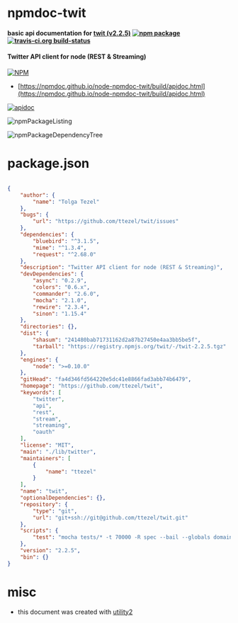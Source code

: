 # npmdoc-twit

#### basic api documentation for  [twit (v2.2.5)](https://github.com/ttezel/twit)  [![npm package](https://img.shields.io/npm/v/npmdoc-twit.svg?style=flat-square)](https://www.npmjs.org/package/npmdoc-twit) [![travis-ci.org build-status](https://api.travis-ci.org/npmdoc/node-npmdoc-twit.svg)](https://travis-ci.org/npmdoc/node-npmdoc-twit)

#### Twitter API client for node (REST & Streaming)

[![NPM](https://nodei.co/npm/twit.png?downloads=true&downloadRank=true&stars=true)](https://www.npmjs.com/package/twit)

- [https://npmdoc.github.io/node-npmdoc-twit/build/apidoc.html](https://npmdoc.github.io/node-npmdoc-twit/build/apidoc.html)

[![apidoc](https://npmdoc.github.io/node-npmdoc-twit/build/screenCapture.buildCi.browser.%252Ftmp%252Fbuild%252Fapidoc.html.png)](https://npmdoc.github.io/node-npmdoc-twit/build/apidoc.html)

![npmPackageListing](https://npmdoc.github.io/node-npmdoc-twit/build/screenCapture.npmPackageListing.svg)

![npmPackageDependencyTree](https://npmdoc.github.io/node-npmdoc-twit/build/screenCapture.npmPackageDependencyTree.svg)



# package.json

```json

{
    "author": {
        "name": "Tolga Tezel"
    },
    "bugs": {
        "url": "https://github.com/ttezel/twit/issues"
    },
    "dependencies": {
        "bluebird": "^3.1.5",
        "mime": "^1.3.4",
        "request": "^2.68.0"
    },
    "description": "Twitter API client for node (REST & Streaming)",
    "devDependencies": {
        "async": "0.2.9",
        "colors": "0.6.x",
        "commander": "2.6.0",
        "mocha": "2.1.0",
        "rewire": "2.3.4",
        "sinon": "1.15.4"
    },
    "directories": {},
    "dist": {
        "shasum": "241480bab71731162d2a87b27450e4aa3bb5be5f",
        "tarball": "https://registry.npmjs.org/twit/-/twit-2.2.5.tgz"
    },
    "engines": {
        "node": ">=0.10.0"
    },
    "gitHead": "fa4d346fd564220e5dc41e8866fad3abb74b6479",
    "homepage": "https://github.com/ttezel/twit",
    "keywords": [
        "twitter",
        "api",
        "rest",
        "stream",
        "streaming",
        "oauth"
    ],
    "license": "MIT",
    "main": "./lib/twitter",
    "maintainers": [
        {
            "name": "ttezel"
        }
    ],
    "name": "twit",
    "optionalDependencies": {},
    "repository": {
        "type": "git",
        "url": "git+ssh://git@github.com/ttezel/twit.git"
    },
    "scripts": {
        "test": "mocha tests/* -t 70000 -R spec --bail --globals domain,_events,_maxListeners"
    },
    "version": "2.2.5",
    "bin": {}
}
```



# misc
- this document was created with [utility2](https://github.com/kaizhu256/node-utility2)

